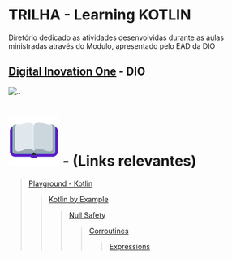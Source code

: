 


# TRILHA - Learning KOTLIN 

Diretório dedicado as atividades desenvolvidas durante as aulas ministradas através do Modulo, apresentado pelo EAD da DIO 
## [Digital Inovation One]([wwww.dio.me](https://www.dio.me/)) - DIO


![..](https://www.locaweb.com.br/blog/wp-content/uploads/2023/08/Kotlin-capa-1.jpg)

# ![..](https://github.com/MarciaMoreno/MarciaMoreno/raw/main/Imagens/emoji-livro-aberto.png) - (Links relevantes)

> [Playground - Kotlin](https://play.kotlinlang.org/) 
> > [Kotlin by Example ](https://play.kotlinlang.org/byExample/overview?_gl=1*ppi3v*_ga*MTY1Mjg1MTEwMi4xNzM0MDk0OTg1*_ga_9J976DJZ68*MTczNDUzNTA4NS42My4xLjE3MzQ1MzYyMzEuMC4wLjA.)
> > > [Null Safety](https://kotlinlang.org/docs/null-safety.html)
> > > > [Corroutines](https://kotlinlang.org/docs/coroutines-overview.html)
> > > > > [Expressions](https://kotlinlang.org/docs/this-expressions.html)
> > > > > >  [](https://kotlinlang.org/docs/destructuring-declarations.html)


